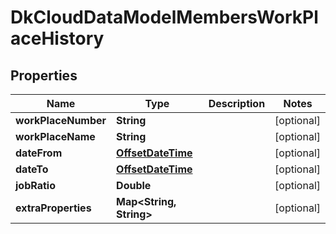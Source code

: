 
# DkCloudDataModelMembersWorkPlaceHistory

## Properties
Name | Type | Description | Notes
------------ | ------------- | ------------- | -------------
**workPlaceNumber** | **String** |  |  [optional]
**workPlaceName** | **String** |  |  [optional]
**dateFrom** | [**OffsetDateTime**](OffsetDateTime.md) |  |  [optional]
**dateTo** | [**OffsetDateTime**](OffsetDateTime.md) |  |  [optional]
**jobRatio** | **Double** |  |  [optional]
**extraProperties** | **Map&lt;String, String&gt;** |  |  [optional]



